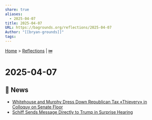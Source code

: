 ```yaml
---
share: true
aliases:
  - 2025-04-07
title: 2025-04-07
URL: https://bagrounds.org/reflections/2025-04-07
Author: "[[bryan-grounds]]"
tags: 
---
```

[Home](../index.md) > [Reflections](./index.md) | [⏮️](./2025-04-06.md)  
# 2025-04-07  
## 📰 News  
- [Whitehouse and Murphy Dress Down Republican Tax «Thievery» in Colloquy on Senate Floor](../videos/whitehouse-and-murphy-dress-down-republican-tax-thievery-in-colloquy-on-senate-floor.md)  
- [Schiff Sends Message Directly to Trump in Surprise Hearing](../videos/schiff-sends-message-directly-to-trump-in-surprise-hearing.md)  
